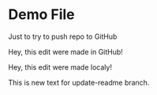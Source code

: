 # Demo File

Just to try to push repo to GitHub

Hey, this edit were made in GitHub!

Hey, this edit were made localy!

This is new text for update-readme branch.